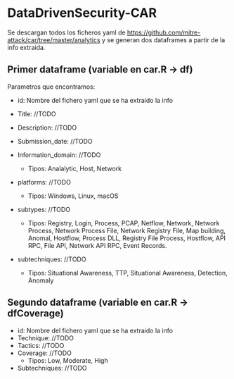 # DataDrivenSecurity-CAR

Se descargan todos los ficheros yaml de https://github.com/mitre-attack/car/tree/master/analytics y se generan dos dataframes a partir de la info extraida.

## Primer dataframe (variable en car.R -> df)

Parametros que encontramos:

- id: Nombre del fichero yaml que se ha extraido la info
- Title: //TODO
- Description: //TODO
- Submission_date: //TODO
- Information_domain: //TODO
  - Tipos: Analalytic, Host, Network
- platforms: //TODO
  - Tipos: Windows, Linux, macOS
- subtypes: //TODO
  - Tipos: Registry, Login, Process, PCAP, Netflow, Network, Network Process, Network Process File, Network Registry File, Map building, Anomal, Hostflow, Process DLL, Registry File Process, Hostflow, API RPC, File API, Network API RPC, Event Records.
  
- subtechniques: //TODO
  - Tipos: Situational Awareness, TTP, Situational Awareness, Detection, Anomaly

## Segundo dataframe (variable en car.R -> dfCoverage)

  - id: Nombre del fichero yaml que se ha extraido la info
  - Technique: //TODO
  - Tactics: //TODO
  - Coverage: //TODO
    - Tipos: Low, Moderate, High
  - Subtechniques: //TODO

